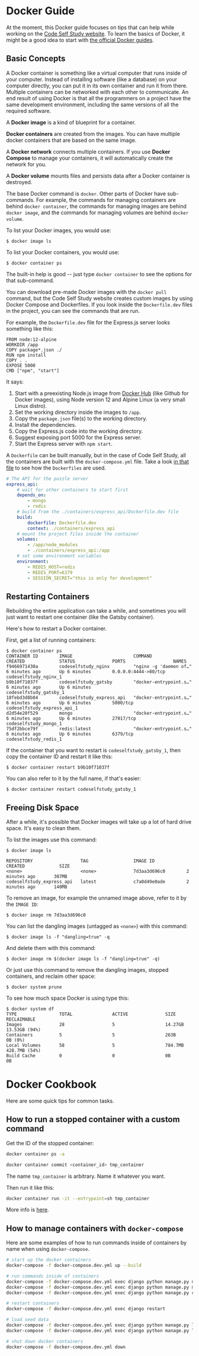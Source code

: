 # Docker Guide

At the moment, this Docker guide focuses on tips that can help while working on the [Code Self Study website](https://github.com/codeselfstudy/codeselfstudy). To learn the basics of Docker, it might be a good idea to start with [the official Docker guides](https://docs.docker.com/get-started/).

## Basic Concepts

A Docker container is something like a virtual computer that runs inside of your computer. Instead of installing software (like a database) on your computer directly, you can put it in its own container and run it from there. Multiple containers can be networked with each other to communicate. An end result of using Docker is that all the programmers on a project have the same development environment, including the same versions of all the required software.

A **Docker image** is a kind of blueprint for a container.

**Docker containers** are created from the images. You can have multiple docker containers that are based on the same image.

A **Docker network** connects multiple containers. If you use **Docker Compose** to manage your containers, it will automatically create the network for you.

A **Docker volume** mounts files and persists data after a Docker container is destroyed.

The base Docker command is `docker`. Other parts of Docker have sub-commands. For example, the commands for managing containers are behind `docker container`, the commands for managing images are behind `docker image`, and the commands for managing volumes are behind `docker volume`.

To list your Docker images, you would use:

```text
$ docker image ls
```

To list your Docker containers, you would use:

```text
$ docker container ps
```

The built-in help is good -- just type `docker container` to see the options for that sub-command.

You can download pre-made Docker images with the `docker pull` command, but the Code Self Study website creates custom images by using Docker Compose and Dockerfiles. If you look inside the `Dockerfile.dev` files in the project, you can see the commands that are run.

For example, the `Dockerfile.dev` file for the Express.js server looks something like this:

```text
FROM node:12-alpine
WORKDIR /app
COPY package*.json ./
RUN npm install
COPY . .
EXPOSE 5000
CMD ["npm", "start"]
```

It says:

1. Start with a preexisting Node.js image from [Docker Hub](https://hub.docker.com/) (like Github for Docker images), using Node version 12 and Alpine Linux (a very small Linux distro).
1. Set the working directory inside the images to `/app`.
1. Copy the `package.json` file(s) to the working directory.
1. Install the dependencies.
1. Copy the Express.js code into the working directory.
1. Suggest exposing port 5000 for the Express server.
1. Start the Express server with `npm start`.

A `Dockerfile` can be built manually, but in the case of Code Self Study, all the containers are built with the `docker-compose.yml` file. Take a look [in that file](https://github.com/codeselfstudy/codeselfstudy/blob/master/docker-compose.yml) to see how the `Dockerfiles` are used.

```yaml
# The API for the puzzle server
express_api:
    # wait for other containers to start first
    depends_on:
        - mongo
        - redis
    # build from the ./containers/express_api/Dockerfile.dev file
    build:
        dockerfile: Dockerfile.dev
        context: ./containers/express_api
    # mount the project files inside the container
    volumes:
        - /app/node_modules
        - ./containers/express_api:/app
    # set some environment variables
    environment:
        - REDIS_HOST=redis
        - REDIS_PORT=6379
        - SESSION_SECRET="this is only for development"
```

## Restarting Containers

Rebuilding the entire application can take a while, and sometimes you will just want to restart one container (like the Gatsby container).

Here's how to restart a Docker container.

First, get a list of running containers:

```text
$ docker container ps
CONTAINER ID        IMAGE                       COMMAND                  CREATED             STATUS              PORTS                  NAMES
f9466971430a        codeselfstudy_nginx         "nginx -g 'daemon of…"   6 minutes ago       Up 6 minutes        0.0.0.0:4444->80/tcp   codeselfstudy_nginx_1
b9b10f71037f        codeselfstudy_gatsby        "docker-entrypoint.s…"   6 minutes ago       Up 6 minutes                               codeselfstudy_gatsby_1
18febd3d8b84        codeselfstudy_express_api   "docker-entrypoint.s…"   6 minutes ago       Up 6 minutes        5000/tcp               codeselfstudy_express_api_1
d2d54e20f529        mongo                       "docker-entrypoint.s…"   6 minutes ago       Up 6 minutes        27017/tcp              codeselfstudy_mongo_1
75df2bbce79f        redis:latest                "docker-entrypoint.s…"   6 minutes ago       Up 6 minutes        6379/tcp               codeselfstudy_redis_1
```

If the container that you want to restart is `codeselfstudy_gatsby_1`, then copy the container ID and restart it like this:

```text
$ docker container restart b9b10f71037f
```

You can also refer to it by the full name, if that's easier:

```text
$ docker container restart codeselfstudy_gatsby_1
```

## Freeing Disk Space

After a while, it's possible that Docker images will take up a lot of hard drive space. It's easy to clean them.

To list the images use this command:

```text
$ docker image ls

REPOSITORY                  TAG                 IMAGE ID            CREATED             SIZE
<none>                      <none>              7d3aa3d696c0        2 minutes ago       307MB
codeselfstudy_express_api   latest              c7a0d49e0ade        2 minutes ago       140MB
```

To remove an image, for example the unnamed image above, refer to it by the `IMAGE ID`:

```text
$ docker image rm 7d3aa3d696c0
```

You can list the dangling images (untagged as `<none>`) with this command:

```text
$ docker image ls -f "dangling=true" -q
```

And delete them with this command:

```text
$ docker image rm $(docker image ls -f "dangling=true" -q)
```

Or just use this command to remove the dangling images, stopped containers, and reclaim other space:

```text
$ docker system prune
```

To see how much space Docker is using type this:

```text
$ docker system df
TYPE                TOTAL               ACTIVE              SIZE                RECLAIMABLE
Images              28                  5                   14.27GB             13.53GB (94%)
Containers          5                   5                   263B                0B (0%)
Local Volumes       58                  5                   784.7MB             428.7MB (54%)
Build Cache         0                   0                   0B                  0B
```

# Docker Cookbook

Here are some quick tips for common tasks.

## How to run a stopped container with a custom command

Get the ID of the stopped container:

```bash
docker container ps -a
```

```bash
docker container commit <container_id> tmp_container
```

The name `tmp_container` is arbitrary. Name it whatever you want.

Then run it like this:

```bash
docker container run -it --entrypoint=sh tmp_container
```

More info is [here](https://stackoverflow.com/a/39329138).

## How to manage containers with `docker-compose`

Here are some examples of how to run commands inside of containers by name when using `docker-compose`.

```bash
# start up the docker containers
docker-compose -f docker-compose.dev.yml up --build

# run commands inside of containers
docker-compose -f docker-compose.dev.yml exec django python manage.py makemigrations
docker-compose -f docker-compose.dev.yml exec django python manage.py migrate
docker-compose -f docker-compose.dev.yml exec django python manage.py createsuperuser

# restart containers
docker-compose -f docker-compose.dev.yml exec django restart

# load seed data
docker-compose -f docker-compose.dev.yml exec django python manage.py loaddata apps/app_name/fixtures/my_data.fixtures.json
docker-compose -f docker-compose.dev.yml exec django python manage.py loaddata apps/app_name/fixtures/other_data.yaml

# shut down docker containers
docker-compose -f docker-compose.dev.yml down
```
